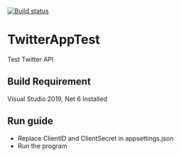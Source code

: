 [![Build status](https://ci.appveyor.com/api/projects/status/k9rsdu8ust9u12d1/branch/master?svg=true)](https://ci.appveyor.com/project/Knight1988/twitterapptest/branch/master)

# TwitterAppTest
Test Twitter API

## Build Requirement
Visual Studio 2019, Net 6 Installed

## Run guide
- Replace ClientID and ClientSecret in appsettings.json
- Run the program
